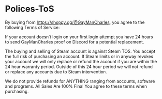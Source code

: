 # Polices-ToS
By buying from https://shoppy.gg/@GayManCharles, you agree to the following Terms of Service:

If your account doesn’t login on your first login attempt you have 24 hours to send GayManCharles proof on Discord for a potential replacement. 

The buying and selling of Steam account is against Steam TOS. You accept the full risk of purchasing an account. If Steam limits or in anyway revokes your account we will only replace or refund the account if you are within the 24 hour warranty period. Outside of this 24 hour period we will not refund or replace any accounts due to Steam intervention.

We do not provide refunds for ANYTHING ranging from accounts, software and programs. All Sales Are 100% Final You agree to these terms when purchasing.
